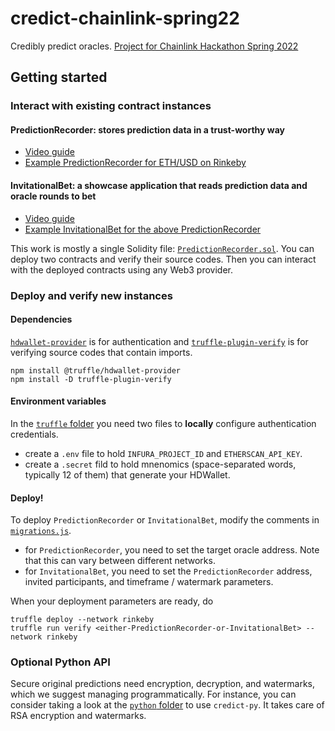 # credict-chainlink-spring22

Credibly predict oracles. [Project for Chainlink Hackathon Spring 2022](https://devpost.com/software/credible-prediction-record)

## Getting started

### Interact with existing contract instances

#### PredictionRecorder: stores prediction data in a trust-worthy way

-   [Video guide](https://youtu.be/hzypdx23U4k)
-   [Example PredictionRecorder for ETH/USD on Rinkeby](https://rinkeby.etherscan.io/address/0xe92232688a4ee9b0a0a0d2ce596e8bed152097d7)

#### InvitationalBet: a showcase application that reads prediction data and oracle rounds to bet

-   [Video guide](https://youtu.be/hzypdx23U4k?t=197)
-   [Example InvitationalBet for the above PredictionRecorder](https://rinkeby.etherscan.io/address/0x15315533971A70945857daf7BE53727CcC057C9D)


This work is mostly a single Solidity file: [`PredictionRecorder.sol`](truffle/contracts/PredictionRecorder.sol). You can deploy two contracts and verify their source codes. Then you can interact with the deployed contracts using any Web3 provider.

### Deploy and verify new instances

#### Dependencies

[`hdwallet-provider`](https://www.npmjs.com/package/@truffle/hdwallet-provider) is for authentication and [`truffle-plugin-verify`](https://github.com/rkalis/truffle-plugin-verify) is for verifying source codes that contain imports.

```
npm install @truffle/hdwallet-provider
npm install -D truffle-plugin-verify
```

#### Environment variables

In the [`truffle` folder](truffle/) you need two files to **locally** configure authentication credentials.

-   create a `.env` file to hold `INFURA_PROJECT_ID` and `ETHERSCAN_API_KEY`.
-   create a `.secret` fild to hold mnenomics (space-separated words, typically 12 of them) that generate your HDWallet.

#### Deploy!

To deploy `PredictionRecorder` or `InvitationalBet`, modify the comments in [`migrations.js`](truffle/migrations/2_deploy_contracts.js).

-   for `PredictionRecorder`, you need to set the target oracle address. Note that this can vary between different networks.
-   for `InvitationalBet`, you need to set the `PredictionRecorder` address, invited participants, and timeframe / watermark parameters.

When your deployment parameters are ready, do
```
truffle deploy --network rinkeby
truffle run verify <either-PredictionRecorder-or-InvitationalBet> --network rinkeby
```

### Optional Python API

Secure original predictions need encryption, decryption, and watermarks, which we suggest managing programmatically. For instance, you can consider taking a look at the [`python` folder](python/) to use `credict-py`. It takes care of RSA encryption and watermarks.
